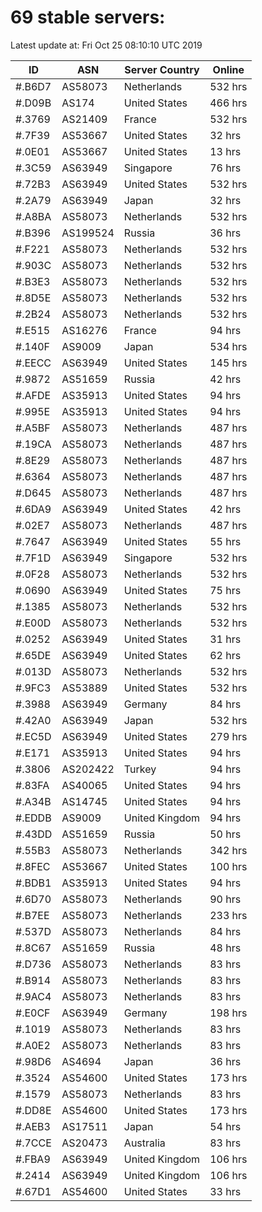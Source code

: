 # 69 stable servers:

Latest update at: Fri Oct 25 08:10:10 UTC 2019

| ID | ASN | Server Country | Online |
| -- | --- | -------------- | ------ |
| #.B6D7 | AS58073 | Netherlands | 532 hrs |
| #.D09B | AS174 | United States | 466 hrs |
| #.3769 | AS21409 | France | 532 hrs |
| #.7F39 | AS53667 | United States | 32 hrs |
| #.0E01 | AS53667 | United States | 13 hrs |
| #.3C59 | AS63949 | Singapore | 76 hrs |
| #.72B3 | AS63949 | United States | 532 hrs |
| #.2A79 | AS63949 | Japan | 32 hrs |
| #.A8BA | AS58073 | Netherlands | 532 hrs |
| #.B396 | AS199524 | Russia | 36 hrs |
| #.F221 | AS58073 | Netherlands | 532 hrs |
| #.903C | AS58073 | Netherlands | 532 hrs |
| #.B3E3 | AS58073 | Netherlands | 532 hrs |
| #.8D5E | AS58073 | Netherlands | 532 hrs |
| #.2B24 | AS58073 | Netherlands | 532 hrs |
| #.E515 | AS16276 | France | 94 hrs |
| #.140F | AS9009 | Japan | 534 hrs |
| #.EECC | AS63949 | United States | 145 hrs |
| #.9872 | AS51659 | Russia | 42 hrs |
| #.AFDE | AS35913 | United States | 94 hrs |
| #.995E | AS35913 | United States | 94 hrs |
| #.A5BF | AS58073 | Netherlands | 487 hrs |
| #.19CA | AS58073 | Netherlands | 487 hrs |
| #.8E29 | AS58073 | Netherlands | 487 hrs |
| #.6364 | AS58073 | Netherlands | 487 hrs |
| #.D645 | AS58073 | Netherlands | 487 hrs |
| #.6DA9 | AS63949 | United States | 42 hrs |
| #.02E7 | AS58073 | Netherlands | 487 hrs |
| #.7647 | AS63949 | United States | 55 hrs |
| #.7F1D | AS63949 | Singapore | 532 hrs |
| #.0F28 | AS58073 | Netherlands | 532 hrs |
| #.0690 | AS63949 | United States | 75 hrs |
| #.1385 | AS58073 | Netherlands | 532 hrs |
| #.E00D | AS58073 | Netherlands | 532 hrs |
| #.0252 | AS63949 | United States | 31 hrs |
| #.65DE | AS63949 | United States | 62 hrs |
| #.013D | AS58073 | Netherlands | 532 hrs |
| #.9FC3 | AS53889 | United States | 532 hrs |
| #.3988 | AS63949 | Germany | 84 hrs |
| #.42A0 | AS63949 | Japan | 532 hrs |
| #.EC5D | AS63949 | United States | 279 hrs |
| #.E171 | AS35913 | United States | 94 hrs |
| #.3806 | AS202422 | Turkey | 94 hrs |
| #.83FA | AS40065 | United States | 94 hrs |
| #.A34B | AS14745 | United States | 94 hrs |
| #.EDDB | AS9009 | United Kingdom | 94 hrs |
| #.43DD | AS51659 | Russia | 50 hrs |
| #.55B3 | AS58073 | Netherlands | 342 hrs |
| #.8FEC | AS53667 | United States | 100 hrs |
| #.BDB1 | AS35913 | United States | 94 hrs |
| #.6D70 | AS58073 | Netherlands | 90 hrs |
| #.B7EE | AS58073 | Netherlands | 233 hrs |
| #.537D | AS58073 | Netherlands | 84 hrs |
| #.8C67 | AS51659 | Russia | 48 hrs |
| #.D736 | AS58073 | Netherlands | 83 hrs |
| #.B914 | AS58073 | Netherlands | 83 hrs |
| #.9AC4 | AS58073 | Netherlands | 83 hrs |
| #.E0CF | AS63949 | Germany | 198 hrs |
| #.1019 | AS58073 | Netherlands | 83 hrs |
| #.A0E2 | AS58073 | Netherlands | 83 hrs |
| #.98D6 | AS4694 | Japan | 36 hrs |
| #.3524 | AS54600 | United States | 173 hrs |
| #.1579 | AS58073 | Netherlands | 83 hrs |
| #.DD8E | AS54600 | United States | 173 hrs |
| #.AEB3 | AS17511 | Japan | 54 hrs |
| #.7CCE | AS20473 | Australia | 83 hrs |
| #.FBA9 | AS63949 | United Kingdom | 106 hrs |
| #.2414 | AS63949 | United Kingdom | 106 hrs |
| #.67D1 | AS54600 | United States | 33 hrs |

